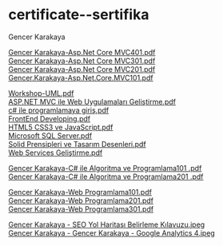 # certificate--sertifika
Gencer Karakaya

[Gencer Karakaya-Asp.Net Core MVC401.pdf](https://github.com/gencerkrky/certificate--sertifika/files/10286545/Gencer.Karakaya-Asp.Net.Core.MVC401.pdf)<br>
[Gencer Karakaya-Asp.Net Core MVC301.pdf](https://github.com/gencerkrky/certificate--sertifika/files/10286583/Gencer.Karakaya-Asp.Net.Core.MVC301.pdf)<br>
[Gencer Karakaya-Asp.Net Core MVC201.pdf](https://github.com/gencerkrky/certificate--sertifika/files/10286582/Gencer.Karakaya-Asp.Net.Core.MVC201.pdf)<br>
[Gencer.Karakaya-Asp.Net.Core.MVC101.pdf](https://github.com/gencerkrky/certificate--sertifika/files/10286579/Gencer.Karakaya-Asp.Net.Core.MVC101.pdf)<br>


[Workshop-UML.pdf](https://github.com/gencerkrky/certificate--sertifika/files/10286657/Workshop-UML.pdf)<br>
[ASP.NET MVC ile Web Uygulamaları Geliştirme.pdf](https://github.com/gencerkrky/certificate--sertifika/files/10286658/ASP.NET.MVC.ile.Web.Uygulamalari.Gelistirme.pdf)<br>
[c# ile programlamaya giriş.pdf](https://github.com/gencerkrky/certificate--sertifika/files/10286659/c.ile.programlamaya.giris.pdf)<br>
[FrontEnd Developing.pdf](https://github.com/gencerkrky/certificate--sertifika/files/10286660/FrontEnd.Developing.pdf)<br>
[HTML5 CSS3 ve JavaScript.pdf](https://github.com/gencerkrky/certificate--sertifika/files/10286661/HTML5.CSS3.ve.JavaScript.pdf)<br>
[Microsoft SQL Server.pdf](https://github.com/gencerkrky/certificate--sertifika/files/10286662/Microsoft.SQL.Server.pdf)<br>
[Solid Prensipleri ve Tasarım Desenleri.pdf](https://github.com/gencerkrky/certificate--sertifika/files/10286663/Solid.Prensipleri.ve.Tasarim.Desenleri.pdf)<br>
[Web Services Geliştirme.pdf](https://github.com/gencerkrky/certificate--sertifika/files/10286664/Web.Services.Gelistirme.pdf)<br>



[Gencer Karakaya-C# ile Algoritma ve Programlama101 .pdf](https://github.com/gencerkrky/certificate--sertifika/files/10286596/Gencer.Karakaya-C.ile.Algoritma.ve.Programlama101.pdf)<br>
[Gencer Karakaya-C# ile Algoritma ve Programlama201 .pdf](https://github.com/gencerkrky/certificate--sertifika/files/10286597/Gencer.Karakaya-C.ile.Algoritma.ve.Programlama201.pdf)<br>

[Gencer Karakaya-Web Programlama101.pdf](https://github.com/gencerkrky/certificate--sertifika/files/10286604/Gencer.Karakaya-Web.Programlama101.pdf)<br>
[Gencer Karakaya-Web Programlama201.pdf](https://github.com/gencerkrky/certificate--sertifika/files/10286605/Gencer.Karakaya-Web.Programlama201.pdf)<br>
[Gencer Karakaya-Web Programlama301.pdf](https://github.com/gencerkrky/certificate--sertifika/files/10286606/Gencer.Karakaya-Web.Programlama301.pdf)<br>

[Gencer Karakaya - SEO Yol Haritası Belirleme Kılavuzu.jpeg](https://www.webtures.com/certificate/verify/seoyolharitasibelirlemekilavuzu20230413/7769-gencerkarakaya/)<br>
[Gencer Karakaya - Gencer Karakaya - Google Analytics 4.jpeg](https://www.webtures.com/certificate/verify/googleanalytics420230427/5900-gencerkarakaya/)<br>

